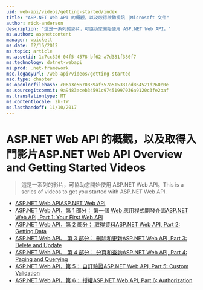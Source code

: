 ```yaml
---
uid: web-api/videos/getting-started/index
title: "ASP.NET Web API 的概觀，以及取得啟動視訊 |Microsoft 文件"
author: rick-anderson
description: "這是一系列的影片，可協助您開始使用 ASP.NET Web API。"
ms.author: aspnetcontent
manager: wpickett
ms.date: 02/16/2012
ms.topic: article
ms.assetid: 1c7cc326-04f5-4578-bf62-a7d381f380f7
ms.technology: dotnet-webapi
ms.prod: .net-framework
msc.legacyurl: /web-api/videos/getting-started
msc.type: chapter
ms.openlocfilehash: c06a3e5670839af357a515331cd864521d260c0e
ms.sourcegitcommit: 9a9483aceb34591c97451997036a9120c3fe2baf
ms.translationtype: MT
ms.contentlocale: zh-TW
ms.lasthandoff: 11/10/2017
---
```

<a name="aspnet-web-api-overview-and-getting-started-videos"></a><span data-ttu-id="f6887-103">ASP.NET Web API 的概觀，以及取得入門影片</span><span class="sxs-lookup"><span data-stu-id="f6887-103">ASP.NET Web API Overview and Getting Started Videos</span></span>
====================
> <span data-ttu-id="f6887-104">這是一系列的影片，可協助您開始使用 ASP.NET Web API。</span><span class="sxs-lookup"><span data-stu-id="f6887-104">This is a series of videos to get you started with ASP.NET Web API.</span></span>


- [<span data-ttu-id="f6887-105">ASP.NET Web API</span><span class="sxs-lookup"><span data-stu-id="f6887-105">ASP.NET Web API</span></span>](aspnet-web-api.md)
- [<span data-ttu-id="f6887-106">ASP.NET Web API，第 1 部分： 第一個 Web 應用程式開發介面</span><span class="sxs-lookup"><span data-stu-id="f6887-106">ASP.NET Web API, Part 1: Your First Web API</span></span>](your-first-web-api.md)
- [<span data-ttu-id="f6887-107">ASP.NET Web API，第 2 部分： 取得資料</span><span class="sxs-lookup"><span data-stu-id="f6887-107">ASP.NET Web API, Part 2: Getting Data</span></span>](getting-data.md)
- [<span data-ttu-id="f6887-108">ASP.NET Web API、 第 3 部分： 刪除和更新</span><span class="sxs-lookup"><span data-stu-id="f6887-108">ASP.NET Web API, Part 3: Delete and Update</span></span>](delete-and-update.md)
- [<span data-ttu-id="f6887-109">ASP.NET Web API、 第 4 部分： 分頁和查詢</span><span class="sxs-lookup"><span data-stu-id="f6887-109">ASP.NET Web API, Part 4: Paging and Querying</span></span>](paging-and-querying.md)
- [<span data-ttu-id="f6887-110">ASP.NET Web API，第 5： 自訂驗證</span><span class="sxs-lookup"><span data-stu-id="f6887-110">ASP.NET Web API, Part 5: Custom Validation</span></span>](custom-validation.md)
- [<span data-ttu-id="f6887-111">ASP.NET Web API，第 6： 授權</span><span class="sxs-lookup"><span data-stu-id="f6887-111">ASP.NET Web API, Part 6: Authorization</span></span>](authorization.md)

